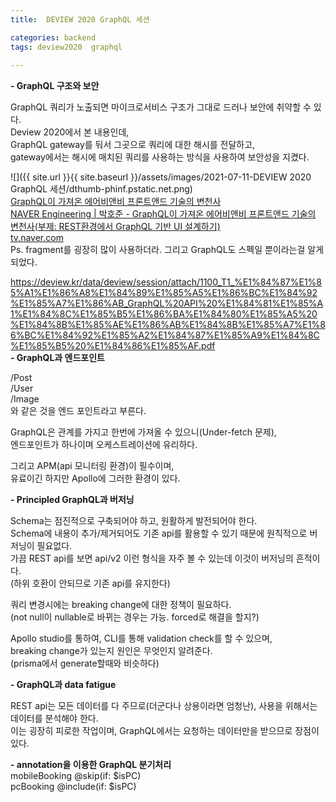 ```yaml
---
title:  DEVIEW 2020 GraphQL 세션

categories: backend 
tags: deview2020  graphql
 
---
```


  
**- GraphQL 구조와 보안**  
   
GraphQL 쿼리가 노출되면 마이크로서비스 구조가 그대로 드러나 보안에 취약할 수 있다.  
Deview 2020에서 본 내용인데,  
GraphQL gateway를 둬서 그곳으로 쿼리에 대한 해시를 전달하고,  
gateway에서는 해시에 매치된 쿼리를 사용하는 방식을 사용하여 보안성을 지켰다.  
  
![]({{ site.url }}{{ site.baseurl }}/assets/images/2021-07-11-DEVIEW 2020 GraphQL 세션/dthumb-phinf.pstatic.net.png)  
  [GraphQL이 가져온 에어비앤비 프론트앤드 기술의 변천사](https://tv.naver.com/v/16970011)   
   [NAVER Engineering | 박호준 - GraphQL이 가져온 에어비앤비 프론트앤드 기술의 변천사(부제: REST환경에서 GraphQL 기반 UI 설계하기)](https://tv.naver.com/v/16970011)   
  [tv.naver.com](https://tv.naver.com/v/16970011)    
Ps. fragment를 굉장히 많이 사용하더라. 그리고 GraphQL도 스펙일 뿐이라는걸 알게되었다.  
   
 https://deview.kr/data/deview/session/attach/1100_T1_%E1%84%87%E1%85%A1%E1%86%A8%E1%84%89%E1%85%A5%E1%86%BC%E1%84%92%E1%85%A7%E1%86%AB_GraphQL%20API%20%E1%84%81%E1%85%A1%E1%84%8C%E1%85%B5%E1%86%BA%E1%84%80%E1%85%A5%20%E1%84%8B%E1%85%AE%E1%86%AB%E1%84%8B%E1%85%A7%E1%86%BC%E1%84%92%E1%85%A2%E1%84%87%E1%85%A9%E1%84%8C%E1%85%B5%20%E1%84%86%E1%85%AF.pdf  
**- GraphQL과 엔드포인트**  
   
/Post  
/User  
/Image  
와 같은 것을 엔드 포인트라고 부른다.  
   
GraphQL은 관계를 가지고 한번에 가져올 수 있으니(Under-fetch 문제),  
엔드포인트가 하나이며 오케스트레이션에 유리하다.  
   
그리고 APM(api 모니터링 환경)이 필수이며,  
유료이긴 하지만 Apollo에 그러한 환경이 있다.  
   
   
**- Principled GraphQL과 버저닝**  
   
Schema는 점진적으로 구축되어야 하고, 원활하게 발전되어야 한다.  
Schema에 내용이 추가/제거되어도 기존 api를 활용할 수 있기 때문에 원칙적으로 버저닝이 필요없다.  
가끔 REST api를 보면 api/v2 이런 형식을 자주 볼 수 있는데 이것이 버저닝의 흔적이다.  
(하위 호환이 안되므로 기존 api를 유지한다)  
   
쿼리 변경시에는 breaking change에 대한 정책이 필요하다.  
(not null이 nullable로 바뀌는 경우는 가능. forced로 해결을 할지?)  
   
Apollo studio를 통하여, CLI를 통해 validation check를 할 수 있으며,  
breaking change가 있는지 원인은 무엇인지 알려준다.  
(prisma에서 generate할때와 비슷하다)  
   
   
**- GraphQL과 data fatigue**  
  
REST api는 모든 데이터를 다 주므로(더군다나 상용이라면 엄청난), 사용을 위해서는 데이터를 분석해야 한다.  
이는 굉장히 피로한 작업이며, GraphQL에서는 요청하는 데이터만을 받으므로 장점이 있다.  
   
   
**- annotation을 이용한 GraphQL 분기처리**  
mobileBooking @skip(if: $isPC)  
pcBooking @include(if: $isPC)  
  
